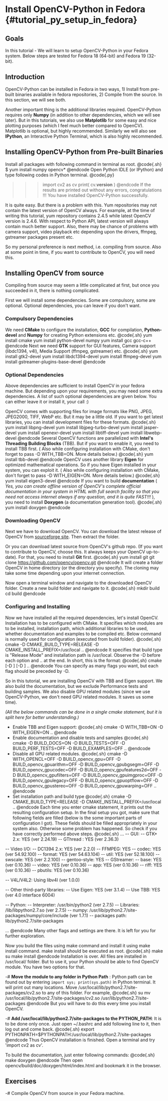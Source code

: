 Install OpenCV-Python in Fedora {#tutorial_py_setup_in_fedora}
===============================

Goals
-----

In this tutorial
    -   We will learn to setup OpenCV-Python in your Fedora system. Below steps are tested for
        Fedora 18 (64-bit) and Fedora 19 (32-bit).

Introduction
------------

OpenCV-Python can be installed in Fedora in two ways, 1) Install from pre-built binaries available
in fedora repositories, 2) Compile from the source. In this section, we will see both.

Another important thing is the additional libraries required. OpenCV-Python requires only **Numpy**
(in addition to other dependencies, which we will see later). But in this tutorials, we also use
**Matplotlib** for some easy and nice plotting purposes (which I feel much better compared to
OpenCV). Matplotlib is optional, but highly recommended. Similarly we will also see **IPython**, an
Interactive Python Terminal, which is also highly recommended.

Installing OpenCV-Python from Pre-built Binaries
------------------------------------------------

Install all packages with following command in terminal as root.
@code{.sh}
$ yum install numpy opencv*
@endcode
Open Python IDLE (or IPython) and type following codes in Python terminal.
@code{.py}
>>> import cv2 as cv
>>> print( cv.__version__ )
@endcode
If the results are printed out without any errors, congratulations !!! You have installed
OpenCV-Python successfully.

It is quite easy. But there is a problem with this. Yum repositories may not contain the latest
version of OpenCV always. For example, at the time of writing this tutorial, yum repository contains
2.4.5 while latest OpenCV version is 2.4.6. With respect to Python API, latest version will always
contain much better support. Also, there may be chance of problems with camera support, video
playback etc depending upon the drivers, ffmpeg, gstreamer packages present etc.

So my personal preference is next method, i.e. compiling from source. Also at some point in time,
if you want to contribute to OpenCV, you will need this.

Installing OpenCV from source
-----------------------------

Compiling from source may seem a little complicated at first, but once you succeeded in it, there is
nothing complicated.

First we will install some dependencies. Some are compulsory, some are optional. Optional
dependencies, you can leave if you don't want.

### Compulsory Dependencies

We need **CMake** to configure the installation, **GCC** for compilation, **Python-devel** and
**Numpy** for creating Python extensions etc.
@code{.sh}
yum install cmake
yum install python-devel numpy
yum install gcc gcc-c++
@endcode
Next we need **GTK** support for GUI features, Camera support (libdc1394, v4l), Media Support
(ffmpeg, gstreamer) etc.
@code{.sh}
yum install gtk2-devel
yum install libdc1394-devel
yum install ffmpeg-devel
yum install gstreamer-plugins-base-devel
@endcode
### Optional Dependencies

Above dependencies are sufficient to install OpenCV in your fedora machine. But depending upon your
requirements, you may need some extra dependencies. A list of such optional dependencies are given
below. You can either leave it or install it, your call :)

OpenCV comes with supporting files for image formats like PNG, JPEG, JPEG2000, TIFF, WebP etc. But
it may be a little old. If you want to get latest libraries, you can install development files for
these formats.
@code{.sh}
yum install libpng-devel
yum install libjpeg-turbo-devel
yum install jasper-devel
yum install openexr-devel
yum install libtiff-devel
yum install libwebp-devel
@endcode
Several OpenCV functions are parallelized with **Intel's Threading Building Blocks** (TBB). But if
you want to enable it, you need to install TBB first. ( Also while configuring installation with
CMake, don't forget to pass -D WITH_TBB=ON. More details below.)
@code{.sh}
yum install tbb-devel
@endcode
OpenCV uses another library **Eigen** for optimized mathematical operations. So if you have Eigen
installed in your system, you can exploit it. ( Also while configuring installation with CMake,
don't forget to pass -D WITH_EIGEN=ON. More details below.)
@code{.sh}
yum install eigen3-devel
@endcode
If you want to build **documentation** ( *Yes, you can create offline version of OpenCV's complete
official documentation in your system in HTML with full search facility so that you need not access
internet always if any question, and it is quite FAST!!!* ), you need to install **Doxygen** (a
documentation generation tool).
@code{.sh}
yum install doxygen
@endcode
### Downloading OpenCV

Next we have to download OpenCV. You can download the latest release of OpenCV from [sourceforge
site](http://sourceforge.net/projects/opencvlibrary/). Then extract the folder.

Or you can download latest source from OpenCV's github repo. (If you want to contribute to OpenCV,
choose this. It always keeps your OpenCV up-to-date). For that, you need to install **Git** first.
@code{.sh}
yum install git
git clone https://github.com/opencv/opencv.git
@endcode
It will create a folder OpenCV in home directory (or the directory you specify). The cloning may
take some time depending upon your internet connection.

Now open a terminal window and navigate to the downloaded OpenCV folder. Create a new build folder
and navigate to it.
@code{.sh}
mkdir build
cd build
@endcode
### Configuring and Installing

Now we have installed all the required dependencies, let's install OpenCV. Installation has to be
configured with CMake. It specifies which modules are to be installed, installation path, which
additional libraries to be used, whether documentation and examples to be compiled etc. Below
command is normally used for configuration (executed from build folder).
@code{.sh}
cmake -D CMAKE_BUILD_TYPE=RELEASE -D CMAKE_INSTALL_PREFIX=/usr/local ..
@endcode
It specifies that build type is "Release Mode" and installation path is /usr/local. Observe the -D
before each option and .. at the end. In short, this is the format:
@code{.sh}
cmake [-D <flag>] [-D <flag>] ..
@endcode
You can specify as many flags you want, but each flag should be preceded by -D.

So in this tutorial, we are installing OpenCV with TBB and Eigen support. We also build the
documentation, but we exclude Performance tests and building samples. We also disable GPU related
modules (since we use OpenCV-Python, we don't need GPU related modules. It saves us some time).

*(All the below commands can be done in a single cmake statement, but it is split here for better
understanding.)*

-   Enable TBB and Eigen support:
    @code{.sh}
    cmake -D WITH_TBB=ON -D WITH_EIGEN=ON ..
    @endcode
-   Enable documentation and disable tests and samples
    @code{.sh}
    cmake -D BUILD_DOCS=ON -D BUILD_TESTS=OFF -D BUILD_PERF_TESTS=OFF -D BUILD_EXAMPLES=OFF ..
    @endcode
-   Disable all GPU related modules.
    @code{.sh}
    cmake -D WITH_OPENCL=OFF -D BUILD_opencv_gpu=OFF -D BUILD_opencv_gpuarithm=OFF -D BUILD_opencv_gpubgsegm=OFF -D BUILD_opencv_gpucodec=OFF -D BUILD_opencv_gpufeatures2d=OFF -D BUILD_opencv_gpufilters=OFF -D BUILD_opencv_gpuimgproc=OFF -D BUILD_opencv_gpulegacy=OFF -D BUILD_opencv_gpuoptflow=OFF -D BUILD_opencv_gpustereo=OFF -D BUILD_opencv_gpuwarping=OFF ..
    @endcode
-   Set installation path and build type
    @code{.sh}
    cmake -D CMAKE_BUILD_TYPE=RELEASE -D CMAKE_INSTALL_PREFIX=/usr/local ..
    @endcode
Each time you enter cmake statement, it prints out the resulting configuration setup. In the final
setup you got, make sure that following fields are filled (below is the some important parts of
configuration I got). These fields should be filled appropriately in your system also. Otherwise
some problem has happened. So check if you have correctly performed above steps.
@code{.sh}
...
--   GUI:
--     GTK+ 2.x:                    YES (ver 2.24.19)
--     GThread :                    YES (ver 2.36.3)

--   Video I/O:
--     DC1394 2.x:                  YES (ver 2.2.0)
--     FFMPEG:                      YES
--       codec:                     YES (ver 54.92.100)
--       format:                    YES (ver 54.63.104)
--       util:                      YES (ver 52.18.100)
--       swscale:                   YES (ver 2.2.100)
--       gentoo-style:              YES
--     GStreamer:
--       base:                      YES (ver 0.10.36)
--       video:                     YES (ver 0.10.36)
--       app:                       YES (ver 0.10.36)
--       riff:                      YES (ver 0.10.36)
--       pbutils:                   YES (ver 0.10.36)

--     V4L/V4L2:                    Using libv4l (ver 1.0.0)

--   Other third-party libraries:
--     Use Eigen:                   YES (ver 3.1.4)
--     Use TBB:                     YES (ver 4.0 interface 6004)

--   Python:
--     Interpreter:                 /usr/bin/python2 (ver 2.7.5)
--     Libraries:                   /lib/libpython2.7.so (ver 2.7.5)
--     numpy:                       /usr/lib/python2.7/site-packages/numpy/core/include (ver 1.7.1)
--     packages path:               lib/python2.7/site-packages

...
@endcode
Many other flags and settings are there. It is left for you for further exploration.

Now you build the files using make command and install it using make install command. make install
should be executed as root.
@code{.sh}
make
su
make install
@endcode
Installation is over. All files are installed in /usr/local/ folder. But to use it, your Python
should be able to find OpenCV module. You have two options for that.

-#  **Move the module to any folder in Python Path** : Python path can be found out by entering
    `import sys; print(sys.path)` in Python terminal. It will print out many locations. Move
    /usr/local/lib/python2.7/site-packages/cv2.so to any of this folder. For example,
    @code{.sh}
    su mv /usr/local/lib/python2.7/site-packages/cv2.so /usr/lib/python2.7/site-packages
    @endcode
But you will have to do this every time you install OpenCV.

-#  **Add /usr/local/lib/python2.7/site-packages to the PYTHON_PATH**: It is to be done only once.
    Just open \~/.bashrc and add following line to it, then log out and come back.
    @code{.sh}
    export PYTHONPATH=$PYTHONPATH:/usr/local/lib/python2.7/site-packages
    @endcode
Thus OpenCV installation is finished. Open a terminal and try 'import cv2 as cv'.

To build the documentation, just enter following commands:
@code{.sh}
make doxygen
@endcode
Then open opencv/build/doc/doxygen/html/index.html and bookmark it in the browser.

Exercises
---------

-#  Compile OpenCV from source in your Fedora machine.
